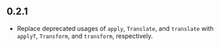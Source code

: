 ## 0.2.1
* Replace deprecated usages of `apply`, `Translate`, and `translate` with `applyT`, `Transform`, and `transform`, respectively.
